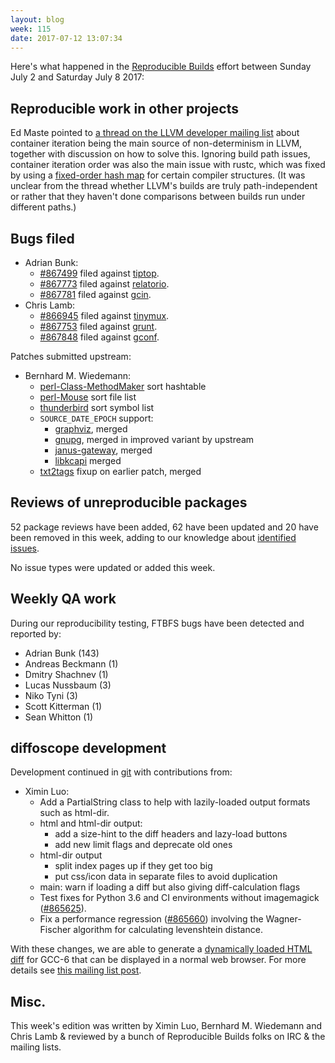 ```yaml
---
layout: blog
week: 115
date: 2017-07-12 13:07:34
---
```


Here's what happened in the [Reproducible
Builds](https://reproducible-builds.org) effort between Sunday July 2 and
Saturday July 8 2017:


Reproducible work in other projects
-----------------------------------

Ed Maste pointed to [a thread on the LLVM developer mailing
list](http://lists.llvm.org/pipermail/llvm-dev/2017-July/115025.html) about
container iteration being the main source of non-determinism in LLVM, together
with discussion on how to solve this. Ignoring build path issues, container
iteration order was also the main issue with rustc, which was fixed by using a
[fixed-order hash
map](https://github.com/rust-lang/rust/commit/e4791e086d671d429db864787f6b60547a28b0f5)
for certain compiler structures. (It was unclear from the thread whether LLVM's
builds are truly path-independent or rather that they haven't done comparisons
between builds run under different paths.)


Bugs filed
----------

* Adrian Bunk:
  * [#867499](https://bugs.debian.org/867499) filed against [tiptop](https://tracker.debian.org/pkg/tiptop).
  * [#867773](https://bugs.debian.org/867773) filed against [relatorio](https://tracker.debian.org/pkg/relatorio).
  * [#867781](https://bugs.debian.org/867781) filed against [gcin](https://tracker.debian.org/pkg/gcin).
* Chris Lamb:
  * [#866945](https://bugs.debian.org/866945) filed against [tinymux](https://tracker.debian.org/pkg/tinymux).
  * [#867753](https://bugs.debian.org/867753) filed against [grunt](https://tracker.debian.org/pkg/grunt).
  * [#867848](https://bugs.debian.org/867848) filed against [gconf](https://tracker.debian.org/pkg/gconf).

Patches submitted upstream:

* Bernhard M. Wiedemann:
  * [perl-Class-MethodMaker](https://rt.cpan.org/Public/Bug/Display.html?id=122339) sort hashtable
  * [perl-Mouse](https://rt.cpan.org/Public/Bug/Display.html?id=122336) sort file list
  * [thunderbird](https://bugzilla.mozilla.org/show_bug.cgi?id=1378663) sort symbol list
  * `SOURCE_DATE_EPOCH` support:
    * [graphviz](https://github.com/ellson/graphviz/pull/1253), merged
    * [gnupg](https://dev.gnupg.org/D436), merged in improved variant by upstream
    * [janus-gateway](https://github.com/meetecho/janus-gateway/pull/943), merged
    * [libkcapi](https://github.com/smuellerDD/libkcapi/pull/12) merged
  * [txt2tags](https://github.com/txt2tags/txt2tags/pull/209) fixup on earlier patch, merged


Reviews of unreproducible packages
----------------------------------

52 package reviews have been added, 62 have been updated and 20 have been
removed in this week, adding to our knowledge about [identified
issues](https://tests.reproducible-builds.org/debian/index_issues.html).

No issue types were updated or added this week.


Weekly QA work
--------------

During our reproducibility testing, FTBFS bugs have been detected and reported by:

 - Adrian Bunk (143)
 - Andreas Beckmann (1)
 - Dmitry Shachnev (1)
 - Lucas Nussbaum (3)
 - Niko Tyni (3)
 - Scott Kitterman (1)
 - Sean Whitton (1)


diffoscope development
----------------------

Development continued in
[git](https://anonscm.debian.org/cgit/reproducible/diffoscope.git/log/) with
contributions from:

- Ximin Luo:
  - Add a PartialString class to help with lazily-loaded output formats such as
    html-dir.
  - html and html-dir output:
    - add a size-hint to the diff headers and lazy-load buttons
    - add new limit flags and deprecate old ones
  - html-dir output
    - split index pages up if they get too big
    - put css/icon data in separate files to avoid duplication
  - main: warn if loading a diff but also giving diff-calculation flags
  - Test fixes for Python 3.6 and CI environments without imagemagick ([#865625](https://bugs.debian.org/865625)).
  - Fix a performance regression ([#865660](https://bugs.debian.org/865660)) involving the Wagner-Fischer
    algorithm for calculating levenshtein distance.

With these changes, we are able to generate a [dynamically loaded HTML
diff](https://people.debian.org/~infinity0/repro/gcc-6-repro/gcc.diff.html/)
for GCC-6 that can be displayed in a normal web browser. For more details see
[this mailing list
post](https://lists.reproducible-builds.org/pipermail/rb-general/2017-July/000559.html).


Misc.
-----

This week's edition was written by Ximin Luo, Bernhard M. Wiedemann and Chris
Lamb & reviewed by a bunch of Reproducible Builds folks on IRC & the mailing
lists.
